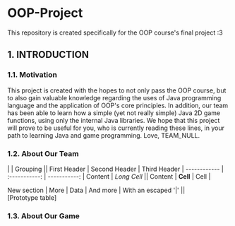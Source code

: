 # OOP-Project

This repository is created specifically for the OOP course's final project :3

## 1. INTRODUCTION

### 1.1. Motivation

This project is created with the hopes to not only pass the OOP course, but to also gain valuable knowledge regarding the uses of Java programming language and the application of OOP's core principles. In addition, our team has been able to learn how a simple (yet not really simple) Java 2D game functions, using only the internal Java libraries.
We hope that this project will prove to be useful for you, who is currently reading these lines, in your path to learning Java and game programming. Love, TEAM_NULL.

### 1.2. About Our Team

| | Grouping ||
First Header | Second Header | Third Header |
------------ | :-----------: | -----------: |
Content | _Long Cell_ ||
Content | **Cell** | Cell |

New section | More | Data |
And more | With an escaped '\|' ||  
[Prototype table]

### 1.3. About Our Game
